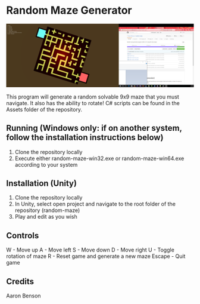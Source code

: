 # Random Maze Generator

![alt tag](https://raw.githubusercontent.com/Aaron-Benson/random-maze/master/demo.png)

This program will generate a random solvable 9x9 maze that you must navigate. It also has the ability to rotate! 
C# scripts can be found in the Assets folder of the repository.

## Running (Windows only: if on another system, follow the installation instructions below)

1. Clone the repository locally
2. Execute either random-maze-win32.exe or random-maze-win64.exe according to your system

## Installation (Unity)

1. Clone the repository locally
2. In Unity, select open project and navigate to the root folder of the repository (random-maze)
3. Play and edit as you wish

## Controls

W - Move up
A - Move left
S - Move down
D - Move right
U - Toggle rotation of maze
R - Reset game and generate a new maze
Escape - Quit game

## Credits

Aaron Benson